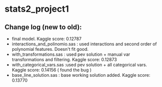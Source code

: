 # stats2_project1

## Change log (new to old):
- final model. Kaggle score: 0.12787
- interactions_and_polinomio.sas : used interactions and second order of polynomial features. Doesn't fit good.
- with_transformations.sas : used pev solution + manual var transformations and filtering. Kaggle score: 0.12873
- with_categorical_vars.sas :used pev solution + all categorical vars. Kaggle score: 0.14156 ( found the bug )
- base_line_solution.sas : base working solution added. Kaggle score: 0.13770
